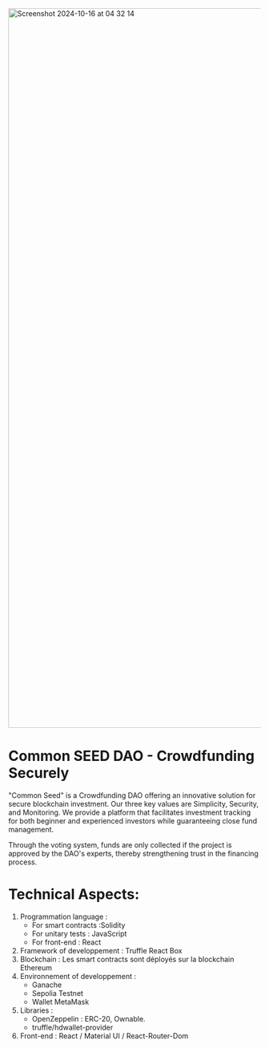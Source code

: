 
<img width="1436" alt="Screenshot 2024-10-16 at 04 32 14" src="https://github.com/user-attachments/assets/6563786d-2db8-48f1-85fe-84e6b76bd6fd">

# Common SEED DAO - Crowdfunding Securely 
"Common Seed" is a Crowdfunding DAO offering an innovative solution for secure blockchain investment. Our three key values are Simplicity, Security, and Monitoring. We provide a platform that facilitates investment tracking for both beginner and experienced investors while guaranteeing close fund management.

Through the voting system, funds are only collected if the project is approved by the DAO's experts, thereby strengthening trust in the financing process. 

# Technical Aspects: 

1. Programmation language :
   - For smart contracts :Solidity
   - For unitary tests : JavaScript
   - For front-end : React
2. Framework of developpement : Truffle React Box
3. Blockchain : Les smart contracts sont déployés sur la blockchain Ethereum
4. Environnement of developpement :
   - Ganache
   - Sepolia Testnet
   - Wallet MetaMask
5. Libraries :
   - OpenZeppelin : ERC-20, Ownable.
   - truffle/hdwallet-provider
6. Front-end : React / Material UI / React-Router-Dom
 
